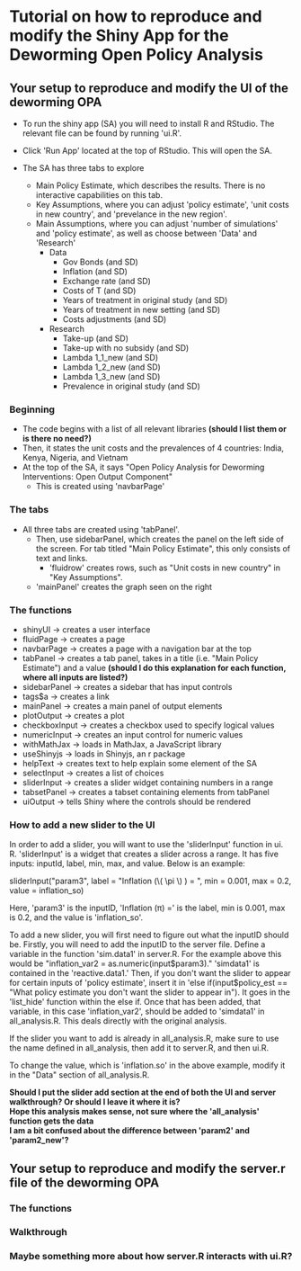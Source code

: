 # Tutorial on how to reproduce and modify the Shiny App for the Deworming Open Policy Analysis

## Your setup to reproduce and modify the UI of the deworming OPA

- To run the shiny app (SA) you will need to install R and RStudio. The relevant file can be found by running 'ui.R'.

- Click 'Run App' located at the top of RStudio. This will open the SA.

- The SA has three tabs to explore
    - Main Policy Estimate, which describes the results. There is no interactive capabilities on this tab.
    - Key Assumptions, where you can adjust 'policy estimate', 'unit costs in new country', and 'prevelance in the new region'.
    - Main Assumptions, where you can adjust 'number of simulations' and 'policy estimate', as well as choose between 'Data' and 'Research'
        - Data
            - Gov Bonds (and SD)
            - Inflation (and SD) 
            - Exchange rate (and SD)
            - Costs of T (and SD)
            - Years of treatment in original study (and SD)
            - Years of treatment in new setting (and SD)
            - Costs adjustments (and SD)
        - Research
            - Take-up (and SD)
            - Take-up with no subsidy (and SD)
            - Lambda 1_1_new (and SD)
            - Lambda 1_2_new (and SD)
            - Lambda 1_3_new (and SD)
            - Prevalence in original study (and SD)

### Beginning

- The code begins with a list of all relevant libraries **(should I list them or is there no need?)**
- Then, it states the unit costs and the prevalences of 4 countries: India, Kenya, Nigeria, and Vietnam
- At the top of the SA, it says "Open Policy Analysis for Deworming Interventions: Open Output Component"
    - This is created using 'navbarPage'


### The tabs

- All three tabs are created using 'tabPanel'.
  - Then, use sidebarPanel, which creates the panel on the left side of the screen. For tab titled "Main Policy Estimate", this only consists of text and links.
    - 'fluidrow' creates rows, such as "Unit costs in new country" in "Key Assumptions".
  - 'mainPanel' creates the graph seen on the right

### The functions

- shinyUI -> creates a user interface
- fluidPage -> creates a page
- navbarPage -> creates a page with a navigation bar at the top
- tabPanel -> creates a tab panel, takes in a title (i.e. "Main Policy Estimate") and a value **(should I do this explanation for each function, where all inputs are listed?)**
- sidebarPanel -> creates a sidebar that has input controls
- tags$a -> creates a link
- mainPanel -> creates a main panel of output elements
- plotOutput -> creates a plot
- checkboxInput -> creates a checkbox used to specify logical values
- numericInput -> creates an input control for numeric values
- withMathJax -> loads in MathJax, a JavaScript library
- useShinyjs -> loads in Shinyjs, an r package
- helpText -> creates text to help explain some element of the SA
- selectInput -> creates a list of choices
- sliderInput -> creates a slider widget containing numbers in a range
- tabsetPanel -> creates a tabset containing elements from tabPanel
- uiOutput -> tells Shiny where the controls should be rendered

### How to add a new slider to the UI

In order to add a slider, you will want to use the 'sliderInput' function in ui. R. 'sliderInput' is a widget that creates a slider across a range. It has five inputs: inputId, label,
min, max, and value. Below is an example:

sliderInput("param3", label = "Inflation (\\( \\pi \\) ) = ", min = 0.001, max = 0.2, value = inflation_so)

Here, 'param3' is the inputID, 'Inflation (π) =' is the label, min is 0.001, max is 0.2, and the value is 'inflation_so'.

To add a new slider, you will first need to figure out what the inputID should be. Firstly, you will need to add the inputID to the server file. Define a variable
in the function 'sim.data1' in server.R. For the example above this would be "inflation_var2 = as.numeric(input$param3)." 'simdata1' is contained in the 
'reactive.data1.' Then, if you don't want the slider to appear for certain inputs of 'policy estimate', insert it in 'else if(input$policy_est == "What policy estimate
you don't want the slider to appear in"). It goes in the 'list_hide' function within the else if. Once that has been added, that variable, in this case 
'inflation_var2', should be added to 'simdata1' in all_analysis.R. This deals directly with the original analysis.

If the slider you want to add is already in all_analysis.R, make sure to use the name defined in all_analysis, then add it to server.R, and then ui.R.

To change the value, which is 'inflation.so' in the above example, modify it in the "Data" section of all_analysis.R.

**Should I put the slider add section at the end of both the UI and server walkthrough? Or should I leave it where it is?** <br /> 
**Hope this analysis makes sense, not sure where the 'all_analysis' function gets the data** <br /> 
**I am a bit confused about the difference between 'param2' and 'param2_new'?**

## Your setup to reproduce and modify the server.r file of the deworming OPA

### The functions

### Walkthrough

### Maybe something more about how server.R interacts with ui.R?


        
